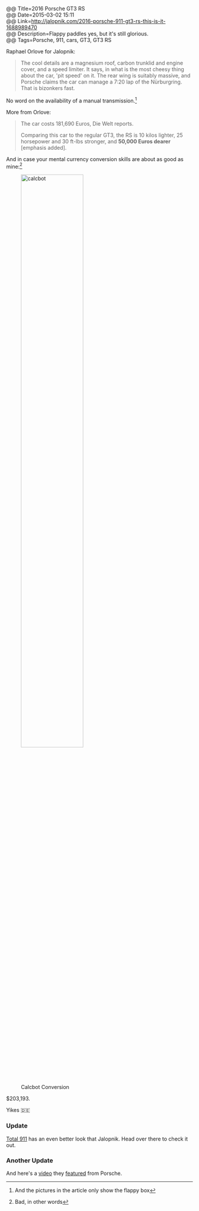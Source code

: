 @@ Title=2016 Porsche GT3 RS  
@@ Date=2015-03-02 15:11  
@@ Link=http://jalopnik.com/2016-porsche-911-gt3-rs-this-is-it-1688989470   
@@ Description=Flappy paddles yes, but it's still glorious.  
@@ Tags=Porsche, 911, cars, GT3, GT3 RS  

Raphael Orlove for Jalopnik:
>The cool details are a magnesium roof, carbon trunklid and engine cover, and a speed limiter. It says, in what is the most cheesy thing about the car, 'pit speed' on it. The rear wing is suitably massive, and Porsche claims the car can manage a 7:20 lap of the Nürburgring. That is bizonkers fast.

No word on the availability of a manual transmission.[^tr]

More from Orlove:
>The car costs 181,690 Euros, Die Welt reports.
>
> Comparing this car to the regular GT3, the RS is 10 kilos lighter, 25 horsepower and 30 ft-lbs stronger, and **50,000 Euros dearer** [emphasis added].

And in case your mental currency conversion skills are about as good as mine:[^ba]

<figure>
	<img src="http://d.pr/i/17PCq+" alt="calcbot" width="63%" />
	<figcaption>Calcbot Conversion</figcaption>
</figure>

$203,193.

Yikes 🇩🇪

<div class="update">

### Update

[Total 911][tot] has an even better look that Jalopnik. Head over there to check it out.

</div>

<div class="update">

### Another Update

And here's a [video][vid] they [featured][feat] from Porsche.

</div>

[^ba]: Bad, in other words
[^tr]: And the pictures in the article only show the flappy box

[feat]: http://www.total911.com/see-the-new-porsche-991-gt3-rs-in-action-on-road-and-track/
[tot]: http://www.total911.com/new-porsche-911-gt3-rs-launched-in-geneva/
[vid]: https://www.youtube.com/watch?v=XQh8qCZWOEw&feature=youtu.be
